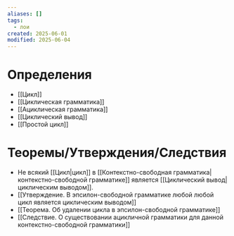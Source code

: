```yaml
---
aliases: []
tags:
  - лои
created: 2025-06-01
modified: 2025-06-04
---
```

# Определения
- [[Цикл]]
- [[Циклическая грамматика]]
- [[Ациклическая грамматика]]
- [[Циклический вывод]]
- [[Простой цикл]]
# Теоремы/Утверждения/Следствия
- Не всякий [[Цикл|цикл]] в [[Контекстно-свободная грамматика|контекстно-свободной грамматике]] является [[Циклический вывод|циклическим выводом]].
- [[Утверждение. В эпсилон-свободной грамматике любой любой цикл является циклическим выводом]]
- [[Теорема. Об удалении цикла в эпсилон-свободной грамматике]]
- [[Следствие. О существовании ацикличной грамматики для данной контекстно-свободной грамматики]]